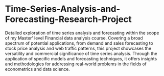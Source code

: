 # Time-Series-Analysis-and-Forecasting-Research-Project
Detailed exploration of time series analysis and forecasting within the scope of my Master' level Financial data analysis course.
Covering a broad spectrum of potential applications, from demand and sales forecasting to stock price analysis and web traffic patterns, this project showcases the versatility and commercial significance of time series analysis. Through the application of specific models and forecasting techniques, it offers insights and methodologies for addressing real-world problems in the fields of econometrics and data science.
